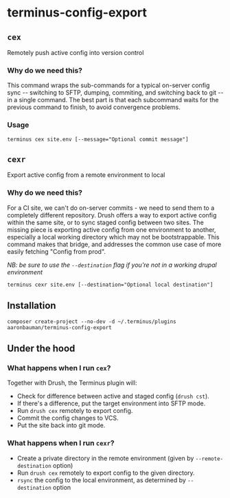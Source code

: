 # terminus-config-export

## `cex`
Remotely push active config into version control

### Why do we need this?
This command wraps the sub-commands for a typical on-server config sync -- switching to SFTP, dumping, commiting, and switching back to git -- in a single command. The best part is that each subcommand waits for the previous command to finish, to avoid convergence problems.

### Usage

`terminus cex site.env [--message="Optional commit message"]`


## `cexr`
Export active config from a remote environment to local

### Why	do we need this?
For a CI site, we can't do on-server commits - we need to send them to a completely different repository. Drush offers a way to export active config within the same site, or to sync staged config between two sites. The missing piece is exporting active config from one environment	to another, especially a local working directory which may not be bootstrappable. This command makes that bridge, and addresses	the common use case of more easily fetching "Config	from prod".

_NB: be	sure to	use the	`--destination`	flag if	you're not in a	working	drupal environment_

`terminus cexr site.env	[--destination="Optional local destination"]`


## Installation

`composer create-project --no-dev -d ~/.terminus/plugins aaronbauman/terminus-config-export`


## Under the hood
### What happens when I run `cex`?
Together with Drush, the Terminus plugin will: 
- Check for difference between active and staged config (`drush cst`).
- If there's a difference, put the target environment into SFTP mode.
- Run `drush cex` remotely to export config.
- Commit the config changes to VCS.
- Put the site back into git mode.

### What happens when I run `cexr`?
- Create a private directory in the remote environment (given by `--remote-destination` option)
- Run `drush cex` remotely to export config to the given directory.
- `rsync` the config to the local environment, as determined by `--destination` option
